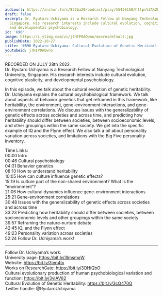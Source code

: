 ```yaml
---
audiourl: https://anchor.fm/s/822ba20/podcast/play/55436150/https%3A%2F%2Fd3ctxlq1ktw2nl.cloudfront.net%2Fstaging%2F2022-6-28%2F26af0b0a-fdf9-f55b-9a4d-32379c186bcc.m4a
draft: false
excerpt: Dr. Ryutaro Uchiyama is a Research Fellow at Nanyang Technological University,
  Singapore. His research interests include cultural evolution, cognitive plasticity,
  and developmental psychobiology.
id: '696'
image: https://i.ytimg.com/vi/j7HIP0AQwno/maxresdefault.jpg
publishDate: 2022-10-27
title: '#696 Ryutaro Uchiyama: Cultural Evolution of Genetic Heritability'
youtubeid: j7HIP0AQwno
---
```

<div class="timelinks">

RECORDED ON JULY 28th 2022.  
Dr. Ryutaro Uchiyama is a Research Fellow at Nanyang Technological University, Singapore. His research interests include cultural evolution, cognitive plasticity, and developmental psychobiology.

In this episode, we talk about the cultural evolution of genetic heritability. Dr. Uchiyama explains the cultural psychobiological framework. We talk about aspects of behavior genetics that get reframed in this framework, like heritability, the environment, gene-environment interactions, and gene-environment correlations. We discuss issues with the generalizability of genetic effects across societies and across time, and predicting how heritability should differ between societies, between socioeconomic levels, and other groupings within the same society. We get into the specific example of IQ and the Flynn effect. We also talk a bit about personality variation across societies, and limitations with the Big Five personality inventory. 

Time Links:  
<time>00:00</time> Intro  
<time>00:46</time> Cultural psychobiology  
<time>04:31</time> Behavior genetics  
<time>08:10</time> How to understand heritability  
<time>10:05</time> How can culture influence genetic effects?  
<time>15:19</time> Is culture part of the non-shared environment? What is the “environment”?  
<time>21:06</time> How cultural dynamics influence gene-environment interactions  
<time>25:21</time> Gene-environment correlations  
<time>30:48</time> Issues with the generalizability of genetic effects across societies and across time  
<time>33:23</time> Predicting how heritability should differ between societies, between socioeconomic levels and other groupings within the same society  
<time>39:57</time> Reframing the nature-nurture debate  
<time>42:45</time> IQ, and the Flynn effect  
<time>49:23</time> Personality variation across societies  
<time>52:24</time> Follow Dr. Uchiyama’s work!

---

Follow Dr. Uchiyama’s work:  
University page: https://bit.ly/3ImsmgW  
Website: https://bit.ly/3ien4tx  
Works on ResearchGate: https://bit.ly/3OHiQbO  
Cultural evolutionary production of human psychobiological variation and function: https://bit.ly/3vlAV82  
Cultural Evolution of Genetic Heritability: https://bit.ly/3cQ470Q  
Twitter handle: @RyutaroUchiyama
</div>


